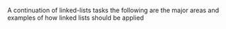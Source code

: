 A continuation of linked-lists tasks
the following are the major areas and examples of how linked lists should be applied
